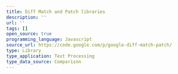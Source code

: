 ```yaml
---
title: Diff Match and Patch libraries
description: ''
url: ''
tags: []
open_source: true
programming_language: Javascript
source_url: https://code.google.com/p/google-diff-match-patch/
type: Library
type_application: Text Processing
type_data_source: Comparison
---
```

